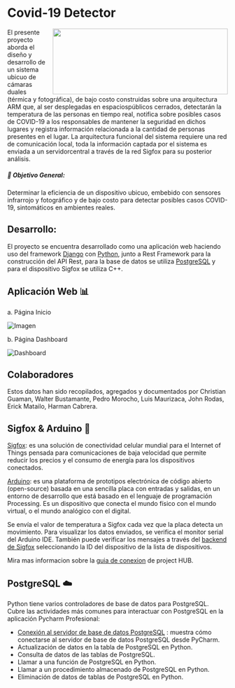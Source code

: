 Covid-19 Detector 
=================

<img align="right" width="400" height="150" src="https://1.bp.blogspot.com/-cPh9PSBInTg/YC6X8WYMzcI/AAAAAAAAAwY/lcEx7VTsQ-sOd2ZmRRoRbAfPhtBDG2qvACLcBGAsYHQ/s803/imagen_2021-02-18_113806.png"/>

El presente proyecto aborda el diseño y desarrollo de un sistema ubicuo de cámaras duales 
(térmica y fotográfica), de bajo costo construidas sobre una arquitectura ARM que, al ser 
desplegadas en espaciospúblicos cerrados, detectarán la temperatura de las personas en 
tiempo real, notifica sobre posibles casos de COVID-19 a los responsables de mantener la 
seguridad en dichos lugares y registra información relacionada a la cantidad de personas 
presentes en el lugar. La arquitectura funcional del sistema requiere una red de comunicación 
local, toda la información captada por el sistema es enviada a un servidorcentral a través 
de la red Sigfox para su posterior análisis. 

##### :pencil: Objetivo General:

Determinar la eficiencia de un dispositivo ubicuo, embebido con sensores infrarrojo y 
fotográfico y de bajo costo para detectar posibles casos COVID-19, sintomáticos en ambientes 
reales. 

## Desarrollo:

El proyecto se encuentra desarrollado como una aplicación web haciendo uso del framework 
[Django](https://www.djangoproject.com/) con [Python](https://www.python.org/), junto a 
Rest Framework para la construcción del API Rest, para la base de datos se utiliza 
[PostgreSQL](https://www.postgresql.org/) y para el dispositivo Sigfox se utiliza C++. 

## Aplicación Web :bar_chart:

a. Página Inicio 

![Imagen]( https://github.com/fionalayer/filetest/blob/main/web.gif "DEMO WEB")

b. Página Dashboard 

![Dashboard]( https://github.com/fionalayer/filetest/blob/main/dash.gif "DEMO WEB")

## Colaboradores

Estos datos han sido recopilados, agregados y documentados por Christian Guaman, 
Walter Bustamante, Pedro Morocho, Luis Maurizaca, John Rodas, Erick Matailo, Harman Cabrera.

## Sigfox & Arduino :satellite:

[Sigfox](https://www.sigfox.com/en "Sigfox Web"): es una solución de conectividad celular mundial para el Internet of 
Things pensada para comunicaciones de baja velocidad que permite reducir los
precios y el consumo de energía para los dispositivos conectados.

[Arduino](https://www.ingmecafenix.com/electronica/arduino/): es una plataforma de prototipos electrónica de código abierto (open-source) basada en una sencilla placa con entradas y salidas, en un entorno de desarrollo que está basado en el lenguaje de programación Processing. Es un dispositivo que conecta el mundo físico con el mundo virtual, o el mundo analógico con el digital.

Se envía el valor de temperatura a Sigfox cada vez que la placa detecta un 
movimiento. Para visualizar los datos enviados, se verifica el monitor serial 
del Arduino IDE. También puede verificar los mensajes a través del [backend de 
Sigfox](https://www.aprendiendoarduino.com/2018/03/05/arduino-y-sigfox/ "Backend de Sigfox") seleccionando la ID del dispositivo de la lista de dispositivos.

Mira mas informacion sobre la [guia de conexion](https://create.arduino.cc/projecthub/55019/connect-your-thinxtra-xkit-using-sigfox-c8b2ba)
de project HUB.

## PostgreSQL :cloud:

Python tiene varios controladores de base de datos para PostgreSQL. Cubre las 
actividades más comunes para interactuar con PostgreSQL en la aplicación Pycharm Profesional:

* [Conexión al servidor de base de datos PostgreSQL](https://www.jetbrains.com/help/pycharm/connecting-to-a-database.html#connect-to-postgresql-database "conexión a la base de datos postgresql ") : muestra cómo conectarse al servidor de base de datos PostgreSQL desde PyCharm.
* Actualización de datos en la tabla de PostgreSQL en Python.
* Consulta de datos de las tablas de PostgreSQL.
* Llamar a una función de PostgreSQL en Python.
* Llamar a un procedimiento almacenado de PostgreSQL en Python.
* Eliminación de datos de tablas de PostgreSQL en Python.
